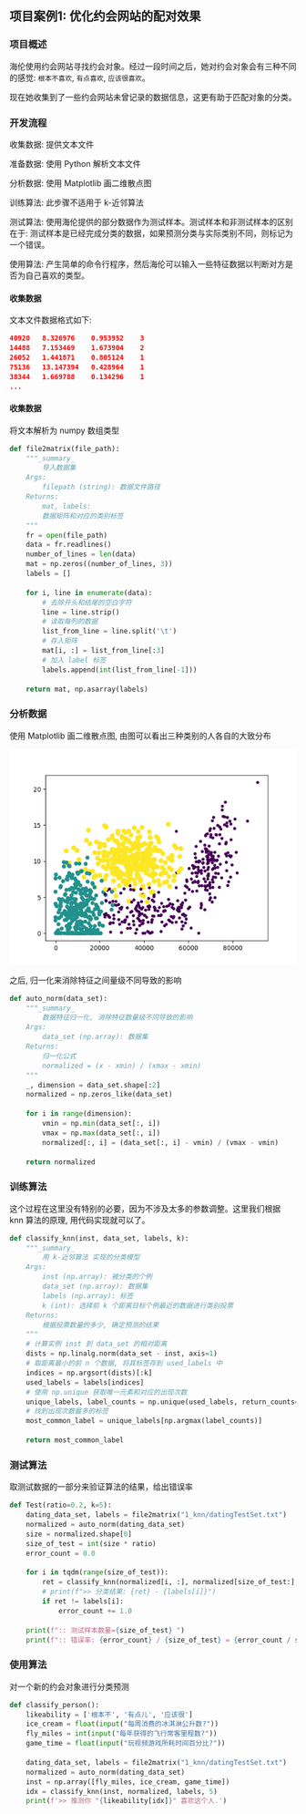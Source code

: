 ## 项目案例1: 优化约会网站的配对效果

### 项目概述

海伦使用约会网站寻找约会对象。经过一段时间之后，她对约会对象会有三种不同的感觉: `根本不喜欢`, `有点喜欢`, `应该很喜欢`。

现在她收集到了一些约会网站未曾记录的数据信息，这更有助于匹配对象的分类。

### 开发流程

收集数据: 提供文本文件

准备数据: 使用 Python 解析文本文件

分析数据: 使用 Matplotlib 画二维散点图

训练算法: 此步骤不适用于 k-近邻算法

测试算法: 使用海伦提供的部分数据作为测试样本。测试样本和非测试样本的区别在于: 测试样本是已经完成分类的数据，如果预测分类与实际类别不同，则标记为一个错误。

使用算法: 产生简单的命令行程序，然后海伦可以输入一些特征数据以判断对方是否为自己喜欢的类型。

#### 收集数据

文本文件数据格式如下:

```json
40920	8.326976	0.953952	3
14488	7.153469	1.673904	2
26052	1.441871	0.805124	1
75136	13.147394	0.428964	1
38344	1.669788	0.134296	1
...
```

#### 收集数据

将文本解析为 numpy 数组类型

```python
def file2matrix(file_path):
    """_summary_
        导入数据集
    Args:
        filepath (string): 数据文件路径 
    Returns:
        mat, labels:
        数据矩阵和对应的类别标签
    """
    fr = open(file_path)
    data = fr.readlines()
    number_of_lines = len(data)
    mat = np.zeros((number_of_lines, 3))
    labels = []

    for i, line in enumerate(data):
        # 去除开头和结尾的空白字符
        line = line.strip() 
        # 读取每列的数据
        list_from_line = line.split('\t')
        # 存入矩阵
        mat[i, :] = list_from_line[:3]
        # 加入 label 标签
        labels.append(int(list_from_line[-1]))
    
    return mat, np.asarray(labels)
```

### 分析数据

使用 Matplotlib 画二维散点图, 由图可以看出三种类别的人各自的大致分布

![Matplotlib 散点图](/1_knn/view.png)

之后, 归一化来消除特征之间量级不同导致的影响

```python
def auto_norm(data_set):
    """_summary_
        数据特征归一化, 消除特征数量级不同导致的影响
    Args:
        data_set (np.array): 数据集 
    Returns:
        归一化公式
        normalized = (x - xmin) / (xmax - xmin)
    """
    _, dimension = data_set.shape[:2]
    normalized = np.zeros_like(data_set)

    for i in range(dimension):
        vmin = np.min(data_set[:, i])
        vmax = np.max(data_set[:, i])
        normalized[:, i] = (data_set[:, i] - vmin) / (vmax - vmin)
    
    return normalized
```

### 训练算法

这个过程在这里没有特别的必要，因为不涉及太多的参数调整。这里我们根据 knn 算法的原理, 用代码实现就可以了。

```python
def classify_knn(inst, data_set, labels, k):
    """_summary_
        用 k-近邻算法 实现的分类模型
    Args:
        inst (np.array): 被分类的个例
        data_set (np.array): 数据集
        labels (np.array): 标签
        k (int): 选择前 k 个距离目标个例最近的数据进行类别投票
    Returns:
        根据投票数量的多少, 确定预测的结果
    """
    # 计算实例 inst 到 data_set 的相对距离
    dists = np.linalg.norm(data_set - inst, axis=1)
    # 取距离最小的前 n 个数据, 将其标签存到 used_labels 中
    indices = np.argsort(dists)[:k]
    used_labels = labels[indices]
    # 使用 np.unique 获取唯一元素和对应的出现次数
    unique_labels, label_counts = np.unique(used_labels, return_counts=True)
    # 找到出现次数最多的标签
    most_common_label = unique_labels[np.argmax(label_counts)]

    return most_common_label
```

### 测试算法

取测试数据的一部分来验证算法的结果，给出错误率

```python
def Test(ratio=0.2, k=5):
    dating_data_set, labels = file2matrix("1_knn/datingTestSet.txt")
    normalized = auto_norm(dating_data_set)
    size = normalized.shape[0]
    size_of_test = int(size * ratio)
    error_count = 0.0

    for i in tqdm(range(size_of_test)):
        ret = classify_knn(normalized[i, :], normalized[size_of_test:], labels[size_of_test:], k)
        # print(f">> 分类结果: {ret} - {labels[i]}")
        if ret != labels[i]:
            error_count += 1.0

    print(f":: 测试样本数量={size_of_test} ")
    print(f":: 错误率: {error_count} / {size_of_test} = {error_count / size_of_test}")
```

### 使用算法

对一个新的约会对象进行分类预测

```python
def classify_person():
    likeability = ['根本不', '有点儿', '应该很']
    ice_cream = float(input("每周消费的冰淇淋公升数?"))
    fly_miles = int(input("每年获得的飞行常客里程数?"))
    game_time = float(input("玩视频游戏所耗时间百分比?"))
    
    dating_data_set, labels = file2matrix("1_knn/datingTestSet.txt")
    normalized = auto_norm(dating_data_set)
    inst = np.array([fly_miles, ice_cream, game_time])
    idx = classify_knn(inst, normalized, labels, 5)
    print(f'>> 推测你 "{likeability[idx]}" 喜欢这个人.')
```
 
